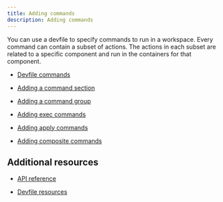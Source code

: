 ```yaml
---
title: Adding commands
description: Adding commands
---
```


You can use a devfile to specify commands to run in a workspace. Every
command can contain a subset of actions. The actions in each subset are
related to a specific component and run in the containers for that
component.

- [Devfile commands](/docs/2.2.0-alpha/devfile-commands)

- [Adding a command section](/docs/2.2.0-alpha/adding-a-command-section)

- [Adding a command group](/docs/2.2.0-alpha/adding-a-command-group)

- [Adding exec commands](/docs/2.2.0-alpha/adding-exec-commands)

- [Adding apply commands](/docs/2.2.0-alpha/adding-apply-commands)

- [Adding composite commands](/docs/2.2.0-alpha/adding-composite-commands)

## Additional resources

- [API reference](/docs/2.2.0-alpha/devfile-schema)

- [Devfile resources](/docs/2.2.0-alpha/devfile-resources)
